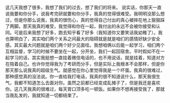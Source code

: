 这几天我想了很多，我想了我们的过去，想了我们的将来。
说实话，你那天一直说我要和你分手，说我考完研就要和你分手，我真的觉得很难受。我明明没那么想过，但是你那么说我，我真的很伤心，真的觉得自己付出的真心被摔在地上狠狠踩了两脚。那天我真的难受，我觉得和你在一起，我付出的永远不会被你接受和认同。可是后来我想了好多，跑去知乎看了好多（我知道你又要笑话我幼稚了）。我也算明白了，其实咱们两个关系之间最大的阻碍就是就是咱们的感情好缺少安全感。其实最大问题就是咱们两个好少见面哇。我想咱俩以后能一起学习，咱们两个互相监督，学习的时候不要坐在一起，分开坐，我们一起回宿舍。平时假如不在一起学习的话，其实我挺想一直挂着微信电话的，也不用说话，就是挂着，知道对方在陪着自己。也许你觉得我为了考研而分手，但是实际上我根本不会那样，但是你那天那么说我真的超级生气。就感觉在你心里觉得我是一个坏蛋。我真的很难过，那种感觉真的没法说。你一直给我打电话，我真的很不知道说什么，那天我很生气，我都不知道怎么去面对你。虽然之前都已经变成乱摊子了，但是我还是喜欢你。这几天我真的很难过，每天胃口顶多吃一顿饭。如果你不想再接受我了，那就当我乱发的，我就知道一切都结束了。